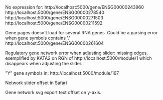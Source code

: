 No expression for:
http://localhost:5000/gene/ENSG00000243960
http://localhost:5000/gene/ENSG00000278540
http://localhost:5000/gene/ENSG00000271503
http://localhost:5000/gene/ENSG00000211592

Gene pages doesn't load for several RNA genes. Could be a parsing error when gene symbols contains '.'
http://localhost:5000/gene/ENSG00000261604

Regulatory gene network error when adjusting slider: missing edges, exemplified by KATA2 on RGN of
http://localhost:5000/module/1
which disappears when adjusting the slider.

"Y" gene symbols in:
http://localhost:5000/module/167

Network slider offset in Safari

Gene network svg export text offset on y-axis.

